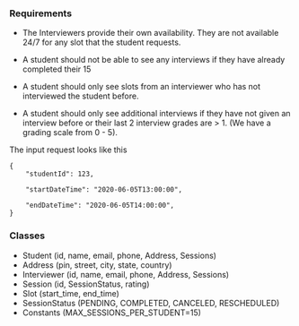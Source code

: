 ### Requirements

- The Interviewers provide their own availability. They are not available 24/7 for any slot that the student requests. 

- A student should not be able to see any interviews if they have already completed their 15

- A student should only see slots from an interviewer who has not interviewed the student before.

- A student should only see additional interviews if they have not given an interview before or their last 2 interview grades are > 1. (We have a grading scale from 0 - 5). 


The input request looks like this

```
{
	"studentId": 123,

	"startDateTime": "2020-06-05T13:00:00",

	"endDateTime": "2020-06-05T14:00:00",
}

```

### Classes

- Student (id, name, email, phone, Address, Sessions)
- Address (pin, street, city, state, country)
- Interviewer (id, name, email, phone, Address, Sessions)
- Session (id, SessionStatus, rating)
- Slot (start_time, end_time)
- SessionStatus (PENDING, COMPLETED, CANCELED, RESCHEDULED)
- Constants (MAX_SESSIONS_PER_STUDENT=15)